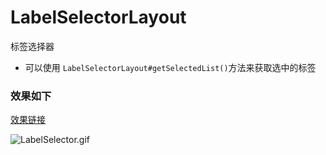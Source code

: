 # LabelSelectorLayout
标签选择器

* 可以使用 `LabelSelectorLayout#getSelectedList()`方法来获取选中的标签

### 效果如下
[效果链接](http://upload-images.jianshu.io/upload_images/995581-91dc0a49c643b281.gif?imageMogr2/auto-orient/strip)

![LabelSelector.gif](http://upload-images.jianshu.io/upload_images/995581-91dc0a49c643b281.gif?imageMogr2/auto-orient/strip)

